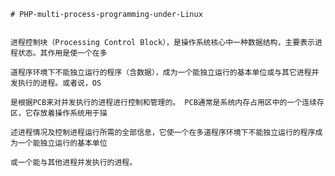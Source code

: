     # PHP-multi-process-programming-under-Linux


    进程控制块（Processing Control Block），是操作系统核心中一种数据结构，主要表示进程状态。其作用是使一个在多

    道程序环境下不能独立运行的程序（含数据），成为一个能独立运行的基本单位或与其它进程并发执行的进程。或者说，OS

    是根据PCB来对并发执行的进程进行控制和管理的。 PCB通常是系统内存占用区中的一个连续存区，它存放着操作系统用于描

    述进程情况及控制进程运行所需的全部信息，它使一个在多道程序环境下不能独立运行的程序成为一个能独立运行的基本单位

    或一个能与其他进程并发执行的进程。
